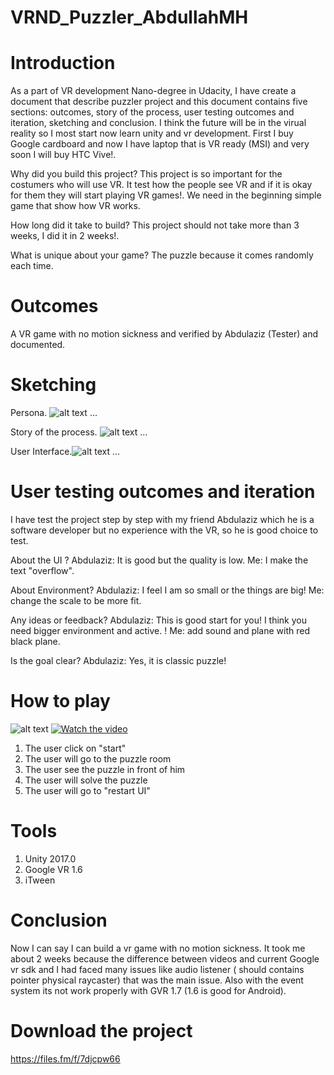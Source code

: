 # VRND_Puzzler_AbdullahMH

# Introduction
As a part of VR development Nano-degree in Udacity, I have create a document that describe puzzler project and this document contains five sections: outcomes, story of the process, user testing outcomes and iteration, sketching and conclusion. I think the future will be in the virual reality so I most start now learn unity and vr development. First I buy Google cardboard and now I have laptop that is VR ready (MSI) and very soon I will buy HTC Vive!.

Why did you build this project?
This project is so important for the costumers who will use VR. It test how the people see VR and if it is okay for them they will start playing VR games!. We need in the beginning simple game that show how VR works. 

How long did it take to build?
This project should not take more than 3 weeks, I did it in 2 weeks!.

What is unique about your game?
The puzzle because it comes randomly each time.

# Outcomes
A VR game with no motion sickness and verified by Abdulaziz (Tester) and documented.

# Sketching

Persona.
![alt text](https://image.ibb.co/nqPYoy/Persona.png)
...

Story of the process.
![alt text](https://image.ibb.co/kPzNgJ/image1.jpg)
...

User Interface.![alt text](https://image.ibb.co/fJfjvd/IMG_8928.jpg)
...

# User testing outcomes and iteration
I have test the project step by step with my friend Abdulaziz which he is a software developer but no experience with the VR, so he is good choice to test. 


About the UI ?
Abdulaziz: It is good but the quality is low.
Me: I make the text "overflow".

About Environment?
Abdulaziz: I feel I am so small or the things are big!
Me: change the scale to be more fit.

Any ideas or feedback?
Abdulaziz: This is good start for you! I think you need bigger environment and active. !
Me: add sound and plane with red black plane.

Is the goal clear? 
Abdulaziz: Yes, it is classic puzzle!


# How to play


![alt text](https://image.ibb.co/n5b7WJ/Screenshot_20180515_174521_Puzzler.jpg)
[![Watch the video](https://raw.github.com/GabLeRoux/WebMole/master/ressources/WebMole_Youtube_Video.png)](https://files.fm/f/73u8yqav)


1. The user click on "start"                  
2. The user will go to the puzzle room 
3. The user see the puzzle in front of him
4. The user will solve the puzzle
5. The user will go to "restart UI"

# Tools 

1. Unity 2017.0
2. Google VR 1.6
3. iTween 

# Conclusion
Now I can say I can build a vr game with no motion sickness. It took me about 2 weeks because the difference between videos and current Google vr sdk and I had faced many issues like audio listener ( should contains pointer physical raycaster) that was the main issue. 
Also with the event system its not work properly with GVR 1.7 (1.6 is good for Android).


# Download the project
https://files.fm/f/7djcpw66

